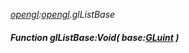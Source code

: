 _[opengl](../../modules/opengl/opengl-module.md):[opengl](../../modules/opengl/opengl-module.md).glListBase_
##### Function glListBase:Void( base:[GLuint](../../modules/opengl/opengl-gluint.md) )
